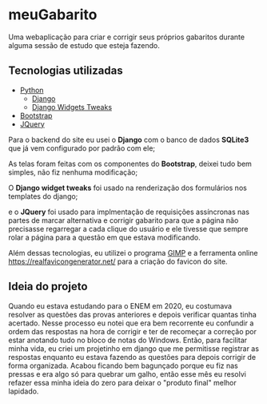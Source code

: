 # meuGabarito
Uma webaplicação para criar e corrigir seus próprios gabaritos durante alguma sessão de estudo que esteja fazendo.



## Tecnologias utilizadas
- [Python](https://www.python.org/)
  - [Django](https://www.djangoproject.com/)
  - [Django Widgets Tweaks](https://pypi.org/project/django-widget-tweaks/)
- [Bootstrap](https://getbootstrap.com/)
- [JQuery](https://jquery.com/)


Para o backend do site eu usei o **Django** com o banco de dados **SQLite3** que já vem configurado por padrão com ele;

As telas foram feitas com os componentes do **Bootstrap**, deixei tudo bem simples, não fiz nenhuma modificação;

O **Django widget tweaks** foi usado na renderização dos formulários nos templates do django;

e o **JQuery** foi usado para implmentação de requisições assíncronas nas partes de marcar alternativa e corrigir gabarito
para que a página não precisasse regarregar a cada clique do usuário e ele tivesse que sempre rolar a página para a questão
em que estava modificando.

Além dessas tecnologias, eu utilizei o programa [GIMP](https://www.gimp.org/) e a ferramenta online <https://realfavicongenerator.net/> para a criação do favicon do site.



## Ideia do projeto
Quando eu estava estudando para o ENEM em 2020, eu costumava resolver as questões das provas anteriores e depois verificar quantas tinha acertado.
Nesse processo eu notei que era bem recorrente eu confundir a ordem das respostas na hora de corrigir e ter de recomeçar a correção por estar anotando
tudo no bloco de notas do Windows. Então, para facilitar minha vida, eu criei um projetinho em django que me permitisse registrar as respostas enquanto
eu estava fazendo as questões para depois corrigir de forma organizada. Acabou ficando bem bagunçado porque eu fiz nas pressas e era algo só para quebrar
um galho, então esse mês eu resolvi refazer essa minha ideia do zero para deixar o "produto final" melhor lapidado.
